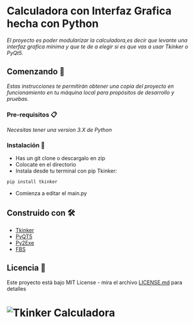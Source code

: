 # Calculadora con Interfaz Grafica hecha con Python

_El proyecto es poder modularizar la calculadora,es decir que levante una interfaz grafica minima y que te de a elegir si es que vas a usar Tkinker o PyQt5._

## Comenzando 🚀

_Estas instrucciones te permitirán obtener una copia del proyecto en funcionamiento en tu máquina local para propósitos de desarrollo y pruebas._


### Pre-requisitos 📋

_Necesitas tener una version 3.X de Python_

### Instalación 🔧

- Has un git clone o descargalo en zip
- Colocate en el directorio
- Instala desde tu terminal con pip Tkinker:
```bash
pip install tkinker
```
- Comienza a editar el main.py

## Construido con 🛠️

* [Tkinker](https://docs.python.org/3/library/tkinter.html) 
* [PyQT5](https://doc.qt.io/qtforpython)
* [Py2Exe](https://www.py2exe.org/) 
* [FBS](https://github.com/mherrmann/fbs)

## Licencia 📄

Este proyecto está bajo MIT License - mira el archivo [LICENSE.md](https://github.com/EliazBobadilla/Basic-calculator-with-graphical-interface/blob/main/LICENSE) para detalles

# ![Tkinker Calculadora](https://i.imgur.com/0fuyZjZ.png)

